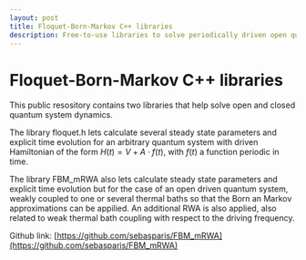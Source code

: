 ```yaml
---
layout: post
title: Floquet-Born-Markov C++ libraries
description: Free-to-use libraries to solve periodically driven open quantum system dynamics.
---
```


# Floquet-Born-Markov C++ libraries

This public resository contains two libraries that help solve open and closed quantum system dynamics.

The library floquet.h lets calculate several steady state parameters and explicit time evolution for an arbitrary quantum system with driven Hamiltonian of the form $H(t) = V + A\cdot f(t)$, with $f(t)$ a function periodic in time.

The library FBM_mRWA also lets calculate steady state parameters and explicit time evolution but for the case of an open driven quantum system, weakly coupled to one or several thermal baths so that the Born an Markov approximations can be appilied. An additional RWA is also applied, also related to weak thermal bath coupling with respect to the driving frequency.

Github link: [https://github.com/sebasparis/FBM_mRWA](https://github.com/sebasparis/FBM_mRWA)